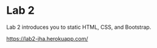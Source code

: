 Lab 2
====

Lab 2 introduces you to static HTML, CSS, and Bootstrap.

https://lab2-jha.herokuapp.com/
